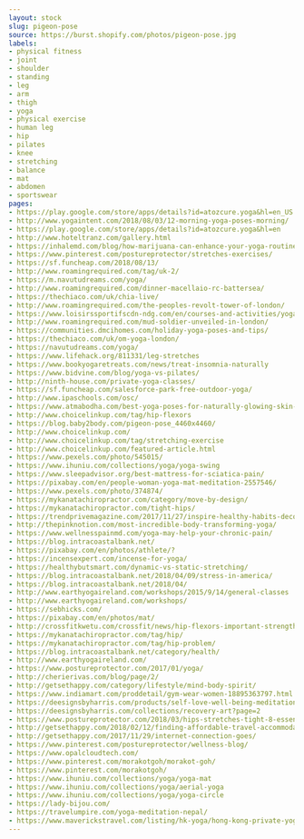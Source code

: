 ```yaml
---
layout: stock
slug: pigeon-pose
source: https://burst.shopify.com/photos/pigeon-pose.jpg
labels:
- physical fitness
- joint
- shoulder
- standing
- leg
- arm
- thigh
- yoga
- physical exercise
- human leg
- hip
- pilates
- knee
- stretching
- balance
- mat
- abdomen
- sportswear
pages:
- https://play.google.com/store/apps/details?id=atozcure.yoga&hl=en_US
- http://www.yogaintent.com/2018/08/03/12-morning-yoga-poses-morning/
- https://play.google.com/store/apps/details?id=atozcure.yoga&hl=en
- http://www.hoteltranz.com/gallery.html
- https://inhalemd.com/blog/how-marijuana-can-enhance-your-yoga-routine/
- https://www.pinterest.com/postureprotector/stretches-exercises/
- https://sf.funcheap.com/2018/08/13/
- http://www.roamingrequired.com/tag/uk-2/
- https://m.navutudreams.com/yoga/
- http://www.roamingrequired.com/dinner-macellaio-rc-battersea/
- https://thechiaco.com/uk/chia-live/
- http://www.roamingrequired.com/the-peoples-revolt-tower-of-london/
- https://www.loisirssportifscdn-ndg.com/en/courses-and-activities/yoga/attachment/yoga-2557546_960_720-2/
- http://www.roamingrequired.com/mud-soldier-unveiled-in-london/
- https://communities.dmcihomes.com/holiday-yoga-poses-and-tips/
- https://thechiaco.com/uk/om-yoga-london/
- https://navutudreams.com/yoga/
- https://www.lifehack.org/811331/leg-stretches
- https://www.bookyogaretreats.com/news/treat-insomnia-naturally
- https://www.bidvine.com/blog/yoga-vs-pilates/
- http://ninth-house.com/private-yoga-classes/
- https://sf.funcheap.com/salesforce-park-free-outdoor-yoga/
- http://www.ipaschools.com/osc/
- https://www.atmabodha.com/best-yoga-poses-for-naturally-glowing-skin-and-face
- http://www.choicelinkup.com/tag/hip-flexors
- https://blog.baby2body.com/pigeon-pose_4460x4460/
- http://www.choicelinkup.com/
- http://www.choicelinkup.com/tag/stretching-exercise
- http://www.choicelinkup.com/featured-article.html
- https://www.pexels.com/photo/545015/
- https://www.ihuniu.com/collections/yoga/yoga-swing
- https://www.sleepadvisor.org/best-mattress-for-sciatica-pain/
- https://pixabay.com/en/people-woman-yoga-mat-meditation-2557546/
- https://www.pexels.com/photo/374874/
- https://mykanatachiropractor.com/category/move-by-design/
- https://mykanatachiropractor.com/tight-hips/
- https://trendprivemagazine.com/2017/11/27/inspire-healthy-habits-decorating-home/
- http://thepinknotion.com/most-incredible-body-transforming-yoga/
- https://www.wellnesspainmd.com/yoga-may-help-your-chronic-pain/
- https://blog.intracoastalbank.net/
- https://pixabay.com/en/photos/athlete/?
- https://incensexpert.com/incense-for-yoga/
- https://healthybutsmart.com/dynamic-vs-static-stretching/
- https://blog.intracoastalbank.net/2018/04/09/stress-in-america/
- https://blog.intracoastalbank.net/2018/04/
- http://www.earthyogaireland.com/workshops/2015/9/14/general-classes
- http://www.earthyogaireland.com/workshops/
- https://sebhicks.com/
- https://pixabay.com/en/photos/mat/
- http://crossfitkwetu.com/crossfit/news/hip-flexors-important-strengthen
- https://mykanatachiropractor.com/tag/hip/
- https://mykanatachiropractor.com/tag/hip-problem/
- https://blog.intracoastalbank.net/category/health/
- http://www.earthyogaireland.com/
- https://www.postureprotector.com/2017/01/yoga/
- http://cherierivas.com/blog/page/2/
- http://getsethappy.com/category/lifestyle/mind-body-spirit/
- https://www.indiamart.com/proddetail/gym-wear-women-18895363797.html
- https://deesignsbyharris.com/products/self-love-well-being-meditation-yoga-inspirational-quotes-stained-glass-mosaic-feel-good-motivational-affirmations-art-with-a-message-6
- https://deesignsbyharris.com/collections/recovery-art?page=2
- https://www.postureprotector.com/2018/03/hips-stretches-tight-8-essential/
- http://getsethappy.com/2018/02/12/finding-affordable-travel-accommodation/
- http://getsethappy.com/2017/11/29/internet-connection-goes/
- https://www.pinterest.com/postureprotector/wellness-blog/
- https://www.opalcloudtech.com/
- https://www.pinterest.com/morakotgoh/morakot-goh/
- https://www.pinterest.com/morakotgoh/
- https://www.ihuniu.com/collections/yoga/yoga-mat
- https://www.ihuniu.com/collections/yoga/aerial-yoga
- https://www.ihuniu.com/collections/yoga/yoga-circle
- https://lady-bijou.com/
- https://travelumpire.com/yoga-meditation-nepal/
- https://www.maverickstravel.com/listing/hk-yoga/hong-kong-private-yoga-06/
---
```

